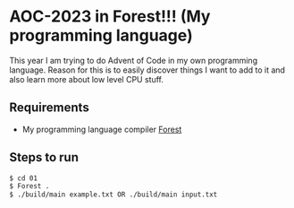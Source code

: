 # AOC-2023 in Forest!!! (My programming language)

This year I am trying to do Advent of Code in my own programming language. Reason for this is to easily discover things I want to add to it and also learn more about low level CPU stuff.

## Requirements
- My programming language compiler [Forest](https://github.com/Stroopwafe1/Forest)

## Steps to run

```bash
$ cd 01
$ Forest .
$ ./build/main example.txt OR ./build/main input.txt
```
